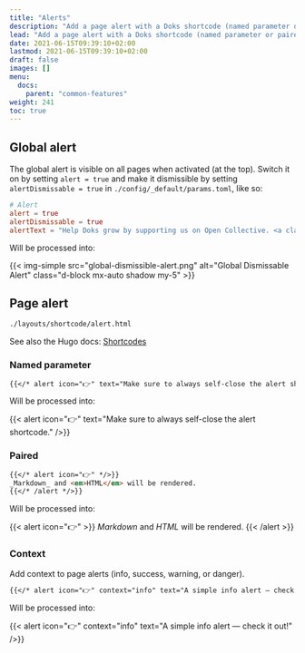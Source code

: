 ```yaml
---
title: "Alerts"
description: "Add a page alert with a Doks shortcode (named parameter or paired). Add a (dismissible) global alert, visible on all pages."
lead: "Add a page alert with a Doks shortcode (named parameter or paired). Add a (dismissible) global alert, visible on all pages."
date: 2021-06-15T09:39:10+02:00
lastmod: 2021-06-15T09:39:10+02:00
draft: false
images: []
menu:
  docs:
    parent: "common-features"
weight: 241
toc: true
---
```


## Global alert

The global alert is visible on all pages when activated (at the top). Switch it on by setting `alert = true` and make it dismissible by setting `alertDismissable = true` in `./config/_default/params.toml`, like so:

```toml
# Alert
alert = true
alertDismissable = true
alertText = "Help Doks grow by supporting us on Open Collective. <a class=\"alert-link stretched-link\" href=\"https://opencollective.com/doks\" target=\"_blank\" rel=\"noopener\">Become a backer!</a>"
```

Will be processed into:

{{< img-simple src="global-dismissible-alert.png" alt="Global Dismissable Alert" class="d-block mx-auto shadow my-5" >}}

## Page alert

```bash
./layouts/shortcode/alert.html
```

See also the Hugo docs: [Shortcodes](https://gohugo.io/content-management/shortcodes/)

### Named parameter

```md
{{</* alert icon="👉" text="Make sure to always self-close the alert shortcode." /*/>}}
```

Will be processed into:

{{< alert icon="👉" text="Make sure to always self-close the alert shortcode." />}}

### Paired

```md
{{</* alert icon="👉" */>}}
_Markdown_ and <em>HTML</em> will be rendered.
{{</* /alert */>}}
```

Will be processed into:

{{< alert icon="👉" >}}
_Markdown_ and <em>HTML</em> will be rendered.
{{< /alert >}}

### Context

Add context to page alerts (info, success, warning, or danger).

```md
{{</* alert icon="👉" context="info" text="A simple info alert — check it out!" /*/>}}
```

Will be processed into:

{{< alert icon="👉" context="info" text="A simple info alert — check it out!" />}}
